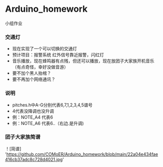 # Arduino_homework
小组作业
### 交通灯
- 现在实现了一个可以切换的交通灯
- 预计项目：报警系统 红外信号靠近报警，闪红灯
- 音乐播放，现在蜂鸣器有点残，但还可以播放，现在放团子大家族开机音乐（有点奇怪，幸好没做音游）
- 要不加个黑人抬棺？
- 要不再加个网络通讯？
### 说明
- pitches.h中A-G分别代表6,7,1,2,3,4,5谱号
- 4代表没降调也没升调
- 例：NOTE_A4 代表6
- 例：NOTE_A6 代表6..（右边.是升调)
### 团子大家族简谱
！[简谱] 'https://github.com/COMoER/Arduino_homework/blob/main/22a04e434fae416cb37adc8c728d4021.jpg'
